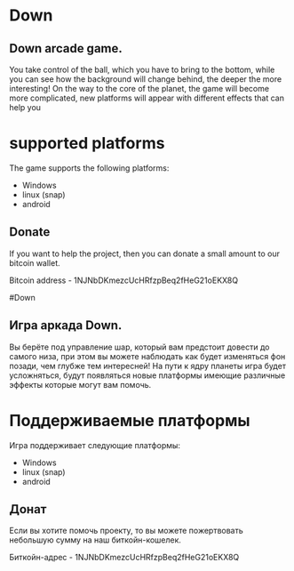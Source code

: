 # Down

## Down arcade game.
You take control of the ball, which you have to bring to the bottom, while you can see how the background will change behind, the deeper the more interesting! On the way to the core of the planet, the game will become more complicated, new platforms will appear with different effects that can help you

# supported platforms
The game supports the following platforms:
* Windows
* linux (snap)
* android

## Donate
If you want to help the project, then you can donate a small amount to our bitcoin wallet.

Bitcoin address - 1NJNbDKmezcUcHRfzpBeq2fHeG21oEKX8Q


#Down

## Игра аркада Down.
Вы берёте под управление шар, который вам предстоит довести до самого низа, при этом вы можете наблюдать как будет изменяться фон позади, чем глубже тем интересней! На пути к ядру планеты игра будет усложняться, будут появляться новые платформы имеющие различные эффекты которые могут вам помочь.

# Поддерживаемые платформы
Игра поддерживает следующие платформы:
* Windows
* linux (snap)
* android

## Донат
Если вы хотите помочь проекту, то вы можете пожертвовать небольшую сумму на наш биткойн-кошелек.

Биткойн-адрес - 1NJNbDKmezcUcHRfzpBeq2fHeG21oEKX8Q
